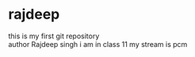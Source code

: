 # rajdeep
this is my first git repository
<br>
author Rajdeep singh 
i am in class 11 
my stream is pcm